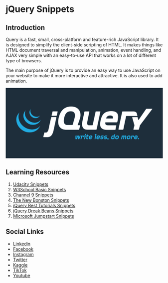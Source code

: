 # jQuery Snippets

## Introduction

Query is a fast, small, cross-platform and feature-rich JavaScript library. It is designed to simplify the client-side scripting of HTML. It makes things like HTML document traversal and manipulation, animation, event handling, and AJAX very simple with an easy-to-use API that works on a lot of different type of browsers.

The main purpose of jQuery is to provide an easy way to use JavaScript on your website to make it more interactive and attractive. It is also used to add animation.

![Banner Image](github-readme-contents/jquery-banner-image.png)

## Learning Resources

1. [Udacity Snippets](0-udacity-snippets/)
2. [W3School Basic Snippets](1-w3school-basic-snippets/)
3. [Channel 9 Snippets](2-channel-9-snippets/)
4. [The New Bonston Snippets](3-the-new-bonston-snippets/)
5. [jQuery Best Tutorials Snippets](4-jquery-best-tutorials-snippets/)
6. [jQuery Dreak Beans Snippets](5-jquery-dreak-beans-snippets/)
7. [Microsoft Jumpstart Snippets](6-microsoft-jumpstart-snippets/)

## Social Links

- [Linkedin](https://www.linkedin.com/in/gunarakulangunaretnam)
- [Facebook](https://www.facebook.com/gunarakulangunaretnam)
- [Instagram](https://www.instagram.com/gunarakulangunaretnam)
- [Twitter](https://twitter.com/gunarakulangr)
- [Kaggle](https://www.kaggle.com/gunarakulangr)
- [TikTok](https://www.tiktok.com/@gunarakulangunaretnam)
- [Youtube](https://www.youtube.com/channel/UCjMOdgHFAjAdBKiqV8y2Tww)
